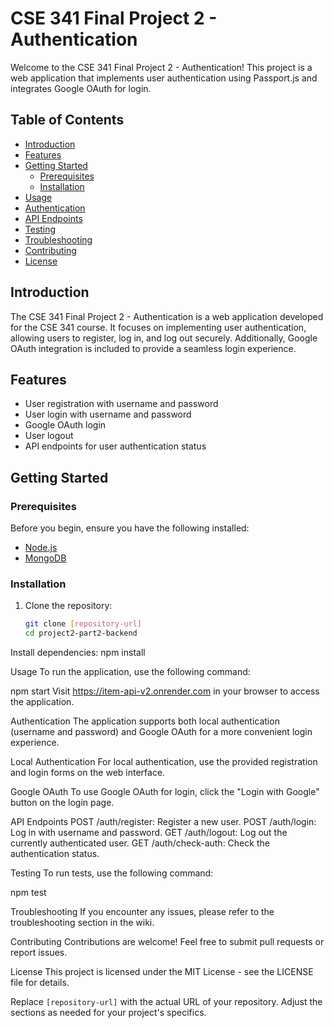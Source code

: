 # CSE 341 Final Project 2 - Authentication

Welcome to the CSE 341 Final Project 2 - Authentication! This project is a web application that implements user authentication using Passport.js and integrates Google OAuth for login.

## Table of Contents

- [Introduction](#introduction)
- [Features](#features)
- [Getting Started](#getting-started)
  - [Prerequisites](#prerequisites)
  - [Installation](#installation)
- [Usage](#usage)
- [Authentication](#authentication)
- [API Endpoints](#api-endpoints)
- [Testing](#testing)
- [Troubleshooting](#troubleshooting)
- [Contributing](#contributing)
- [License](#license)

## Introduction

The CSE 341 Final Project 2 - Authentication is a web application developed for the CSE 341 course. It focuses on implementing user authentication, allowing users to register, log in, and log out securely. Additionally, Google OAuth integration is included to provide a seamless login experience.

## Features

- User registration with username and password
- User login with username and password
- Google OAuth login
- User logout
- API endpoints for user authentication status

## Getting Started

### Prerequisites

Before you begin, ensure you have the following installed:

- [Node.js](https://nodejs.org/)
- [MongoDB](https://www.mongodb.com/try/download/community)

### Installation

1. Clone the repository:
   ```bash
   git clone [repository-url]
   cd project2-part2-backend


Install dependencies:
npm install

Usage
To run the application, use the following command:


npm start
Visit https://item-api-v2.onrender.com in your browser to access the application.

Authentication
The application supports both local authentication (username and password) and Google OAuth for a more convenient login experience.

Local Authentication
For local authentication, use the provided registration and login forms on the web interface.

Google OAuth
To use Google OAuth for login, click the "Login with Google" button on the login page.

API Endpoints
POST /auth/register: Register a new user.
POST /auth/login: Log in with username and password.
GET /auth/logout: Log out the currently authenticated user.
GET /auth/check-auth: Check the authentication status.

Testing
To run tests, use the following command:

npm test

Troubleshooting
If you encounter any issues, please refer to the troubleshooting section in the wiki.

Contributing
Contributions are welcome! Feel free to submit pull requests or report issues.

License
This project is licensed under the MIT License - see the LICENSE file for details.

Replace `[repository-url]` with the actual URL of your repository. Adjust the sections as needed for your project's specifics.
